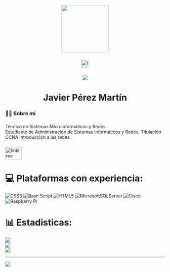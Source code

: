 <div align="center">
  <img height="150" src="https://media.giphy.com/media/M9gbBd9nbDrOTu1Mqx/giphy.gif"  />
</div>

###

<div align="center">
  <a href="https://linktr.ee/erjavi" target="_blank">
    <img src="https://img.shields.io/static/v1?message=Linktree&logo=linktree&label=&color=1de9b6&logoColor=white&labelColor=&style=for-the-badge" height="25" alt="linktree logo"  />
  </a>
</div>

###

<div align="center">
  <img src="https://visitor-badge.laobi.icu/badge?page_id=JaPM117.JaPM117&"  />
</div>

###

<h1 align="center">Javier Pérez Martín</h1>

###

<h3 align="left">👩‍💻  Sobre mí</h3>

###

<p align="left">Técnico en Sistemas Microinformáticos y Redes.<br>Estudiante de Administración de Sistemas Informáticos y Redes. Títulación CCNA Introducción a las redes.</p>

###

<div align="left">
  <a href="https://linktr.ee/erjavi" target="_blank">
    <img src="https://raw.githubusercontent.com/maurodesouza/profile-readme-generator/master/src/assets/icons/social/linktree/default.svg" width="52" height="40" alt="linktree logo"  />
  </a>
</div>

###

# 💻 Plataformas con experiencia:
![CSS3](https://img.shields.io/badge/css3-%231572B6.svg?style=plastic&logo=css3&logoColor=white) ![Bash Script](https://img.shields.io/badge/bash_script-%23121011.svg?style=plastic&logo=gnu-bash&logoColor=white) ![HTML5](https://img.shields.io/badge/html5-%23E34F26.svg?style=plastic&logo=html5&logoColor=white) ![MicrosoftSQLServer](https://img.shields.io/badge/Microsoft%20SQL%20Server-CC2927?style=plastic&logo=microsoft%20sql%20server&logoColor=white) ![Cisco](https://img.shields.io/badge/cisco-%23049fd9.svg?style=plastic&logo=cisco&logoColor=black) ![Raspberry Pi](https://img.shields.io/badge/-Raspberry_Pi-C51A4A?style=plastic&logo=Raspberry-Pi)
# 📊 Estadisticas:
![](https://github-readme-stats.vercel.app/api?username=JaPM117&theme=default&hide_border=false&include_all_commits=false&count_private=false)<br/>
![](https://nirzak-streak-stats.vercel.app/?user=JaPM117&theme=default&hide_border=false)<br/>
![](https://github-readme-stats.vercel.app/api/top-langs/?username=JaPM117&theme=default&hide_border=false&include_all_commits=false&count_private=false&layout=compact)

---
[![](https://visitcount.itsvg.in/api?id=JaPM117&icon=0&color=0)](https://visitcount.itsvg.in)

<!-- Proudly created with GPRM ( https://gprm.itsvg.in ) -->
